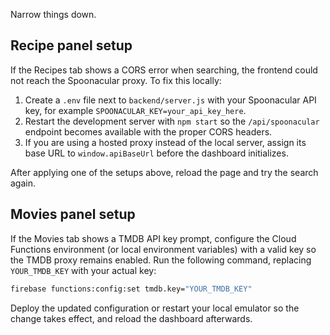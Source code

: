 Narrow things down.

## Recipe panel setup

If the Recipes tab shows a CORS error when searching, the frontend could not reach the
Spoonacular proxy. To fix this locally:

1. Create a `.env` file next to `backend/server.js` with your Spoonacular API key, for example `SPOONACULAR_KEY=your_api_key_here`.
2. Restart the development server with `npm start` so the `/api/spoonacular` endpoint becomes available with the proper CORS headers.
3. If you are using a hosted proxy instead of the local server, assign its base URL to `window.apiBaseUrl` before the dashboard initializes.

After applying one of the setups above, reload the page and try the search again.

## Movies panel setup

If the Movies tab shows a TMDB API key prompt, configure the Cloud Functions
environment (or local environment variables) with a valid key so the TMDB proxy
remains enabled. Run the following command, replacing `YOUR_TMDB_KEY` with your
actual key:

```bash
firebase functions:config:set tmdb.key="YOUR_TMDB_KEY"
```

Deploy the updated configuration or restart your local emulator so the change
takes effect, and reload the dashboard afterwards.
